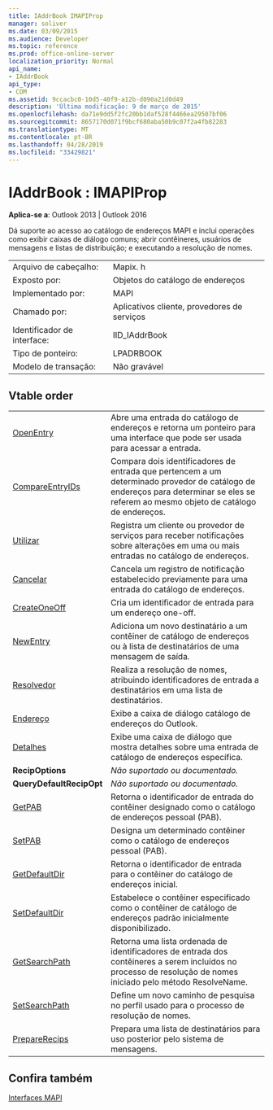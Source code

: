 ```yaml
---
title: IAddrBook IMAPIProp
manager: soliver
ms.date: 03/09/2015
ms.audience: Developer
ms.topic: reference
ms.prod: office-online-server
localization_priority: Normal
api_name:
- IAddrBook
api_type:
- COM
ms.assetid: 9ccacbc0-10d5-40f9-a12b-d090a21d0d49
description: 'Última modificação: 9 de março de 2015'
ms.openlocfilehash: da71e9dd5f2fc20bb1daf528f4466ea29507bf06
ms.sourcegitcommit: 8657170d071f9bcf680aba50b9c07f2a4fb82283
ms.translationtype: MT
ms.contentlocale: pt-BR
ms.lasthandoff: 04/28/2019
ms.locfileid: "33429821"
---
```

# <a name="iaddrbook--imapiprop"></a>IAddrBook : IMAPIProp

  
  
**Aplica-se a**: Outlook 2013 | Outlook 2016 
  
Dá suporte ao acesso ao catálogo de endereços MAPI e inclui operações como exibir caixas de diálogo comuns; abrir contêineres, usuários de mensagens e listas de distribuição; e executando a resolução de nomes.
  
|||
|:-----|:-----|
|Arquivo de cabeçalho:  <br/> |Mapix. h  <br/> |
|Exposto por:  <br/> |Objetos do catálogo de endereços  <br/> |
|Implementado por:  <br/> |MAPI  <br/> |
|Chamado por:  <br/> |Aplicativos cliente, provedores de serviços  <br/> |
|Identificador de interface:  <br/> |IID_IAddrBook  <br/> |
|Tipo de ponteiro:  <br/> |LPADRBOOK  <br/> |
|Modelo de transação:  <br/> |Não gravável  <br/> |
   
## <a name="vtable-order"></a>Vtable order

|||
|:-----|:-----|
|[OpenEntry](iaddrbook-openentry.md) <br/> |Abre uma entrada do catálogo de endereços e retorna um ponteiro para uma interface que pode ser usada para acessar a entrada.  <br/> |
|[CompareEntryIDs](iaddrbook-compareentryids.md) <br/> |Compara dois identificadores de entrada que pertencem a um determinado provedor de catálogo de endereços para determinar se eles se referem ao mesmo objeto de catálogo de endereços.  <br/> |
|[Utilizar](iaddrbook-advise.md) <br/> |Registra um cliente ou provedor de serviços para receber notificações sobre alterações em uma ou mais entradas no catálogo de endereços.  <br/> |
|[Cancelar](iaddrbook-unadvise.md) <br/> |Cancela um registro de notificação estabelecido previamente para uma entrada do catálogo de endereços.  <br/> |
|[CreateOneOff](iaddrbook-createoneoff.md) <br/> |Cria um identificador de entrada para um endereço one-off.  <br/> |
|[NewEntry](iaddrbook-newentry.md) <br/> |Adiciona um novo destinatário a um contêiner de catálogo de endereços ou à lista de destinatários de uma mensagem de saída.  <br/> |
|[Resolvedor](iaddrbook-resolvename.md) <br/> |Realiza a resolução de nomes, atribuindo identificadores de entrada a destinatários em uma lista de destinatários.  <br/> |
|[Endereço](iaddrbook-address.md) <br/> |Exibe a caixa de diálogo catálogo de endereços do Outlook.  <br/> |
|[Detalhes](iaddrbook-details.md) <br/> |Exibe uma caixa de diálogo que mostra detalhes sobre uma entrada de catálogo de endereços específica.  <br/> |
|**RecipOptions** <br/> | *Não suportado ou documentado.*  <br/> |
|**QueryDefaultRecipOpt** <br/> | *Não suportado ou documentado.*  <br/> |
|[GetPAB](iaddrbook-getpab.md) <br/> |Retorna o identificador de entrada do contêiner designado como o catálogo de endereços pessoal (PAB).  <br/> |
|[SetPAB](iaddrbook-setpab.md) <br/> |Designa um determinado contêiner como o catálogo de endereços pessoal (PAB).  <br/> |
|[GetDefaultDir](iaddrbook-getdefaultdir.md) <br/> |Retorna o identificador de entrada para o contêiner do catálogo de endereços inicial.  <br/> |
|[SetDefaultDir](iaddrbook-setdefaultdir.md) <br/> |Estabelece o contêiner especificado como o contêiner de catálogo de endereços padrão inicialmente disponibilizado.  <br/> |
|[GetSearchPath](iaddrbook-getsearchpath.md) <br/> |Retorna uma lista ordenada de identificadores de entrada dos contêineres a serem incluídos no processo de resolução de nomes iniciado [](iaddrbook-resolvename.md) pelo método ResolveName.  <br/> |
|[SetSearchPath](iaddrbook-setsearchpath.md) <br/> |Define um novo caminho de pesquisa no perfil usado para o processo de resolução de nomes.  <br/> |
|[PrepareRecips](iaddrbook-preparerecips.md) <br/> |Prepara uma lista de destinatários para uso posterior pelo sistema de mensagens.  <br/> |
   
## <a name="see-also"></a>Confira também



[Interfaces MAPI](mapi-interfaces.md)

